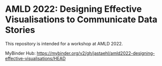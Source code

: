 # AMLD 2022: Designing Effective Visualisations to Communicate Data Stories
This repository is intended for a workshop at AMLD 2022.

MyBinder Hub: https://mybinder.org/v2/gh/jastaehl/amld2022-designing-effective-visualisations/HEAD
